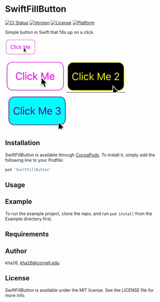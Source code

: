 # SwiftFillButton

[![CI Status](https://img.shields.io/travis/kha26/SwiftFillButton.svg?style=flat)](https://travis-ci.org/kha26/SwiftFillButton)
[![Version](https://img.shields.io/cocoapods/v/SwiftFillButton.svg?style=flat)](https://cocoapods.org/pods/SwiftFillButton)
[![License](https://img.shields.io/cocoapods/l/SwiftFillButton.svg?style=flat)](https://cocoapods.org/pods/SwiftFillButton)
[![Platform](https://img.shields.io/cocoapods/p/SwiftFillButton.svg?style=flat)](https://cocoapods.org/pods/SwiftFillButton)

Simple button in Swift that fills up on a click.

<img src="Example/button1.gif" width="100"/>

![](Example/button1.gif)
![](Example/button2.gif)
![](Example/button3.gif)

## Installation

SwiftFillButton is available through [CocoaPods](https://cocoapods.org). To install
it, simply add the following line to your Podfile:

```ruby
pod 'SwiftFillButton'
```

## Usage



## Example

To run the example project, clone the repo, and run `pod install` from the Example directory first.

## Requirements



## Author

kha26, kha26@cornell.edu

## License

SwiftFillButton is available under the MIT license. See the LICENSE file for more info.
